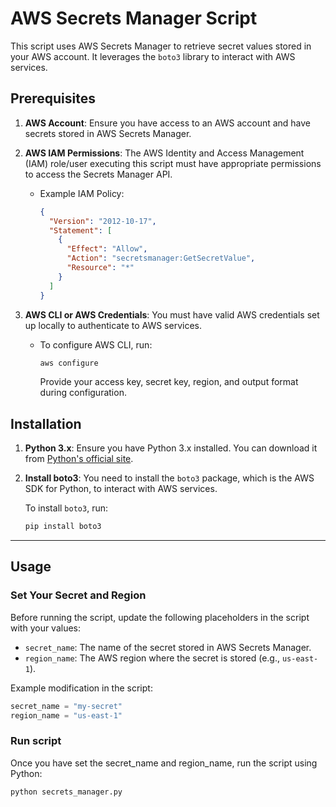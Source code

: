 # AWS Secrets Manager Script

This script uses AWS Secrets Manager to retrieve secret values stored in your AWS account. It leverages the `boto3` library to interact with AWS services.

## Prerequisites

1. **AWS Account**: Ensure you have access to an AWS account and have secrets stored in AWS Secrets Manager.
2. **AWS IAM Permissions**: The AWS Identity and Access Management (IAM) role/user executing this script must have appropriate permissions to access the Secrets Manager API.
   - Example IAM Policy:
     ```json
     {
       "Version": "2012-10-17",
       "Statement": [
         {
           "Effect": "Allow",
           "Action": "secretsmanager:GetSecretValue",
           "Resource": "*"
         }
       ]
     }
     ```
3. **AWS CLI or AWS Credentials**: You must have valid AWS credentials set up locally to authenticate to AWS services.

   - To configure AWS CLI, run:
     ```bash
     aws configure
     ```
     Provide your access key, secret key, region, and output format during configuration.

## Installation

1. **Python 3.x**: Ensure you have Python 3.x installed. You can download it from [Python's official site](https://www.python.org/).

2. **Install boto3**: You need to install the `boto3` package, which is the AWS SDK for Python, to interact with AWS services.

   To install `boto3`, run:
   ```bash
   pip install boto3
****
## Usage

### Set Your Secret and Region

Before running the script, update the following placeholders in the script with your values:

- `secret_name`: The name of the secret stored in AWS Secrets Manager.
- `region_name`: The AWS region where the secret is stored (e.g., `us-east-1`).

Example modification in the script:

```python
secret_name = "my-secret"
region_name = "us-east-1"
```
### Run script
Once you have set the secret_name and region_name, run the script using Python:
```
python secrets_manager.py
```
